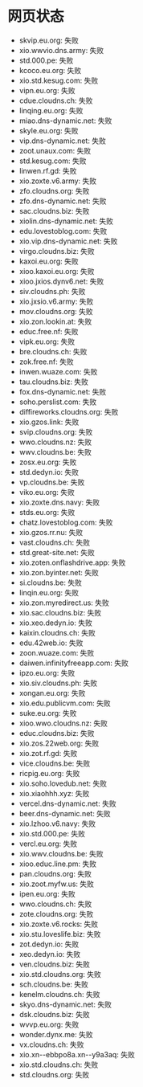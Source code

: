 # 网页状态
- skvip.eu.org: 失败
- xio.wwvio.dns.army: 失败
- std.000.pe: 失败
- kcoco.eu.org: 失败
- xio.std.kesug.com: 失败
- vipn.eu.org: 失败
- cdue.cloudns.ch: 失败
- linqing.eu.org: 失败
- miao.dns-dynamic.net: 失败
- skyle.eu.org: 失败
- vip.dns-dynamic.net: 失败
- zoot.unaux.com: 失败
- std.kesug.com: 失败
- linwen.rf.gd: 失败
- xio.zoxte.v6.army: 失败
- zfo.cloudns.org: 失败
- zfo.dns-dynamic.net: 失败
- sac.cloudns.biz: 失败
- xiolin.dns-dynamic.net: 失败
- edu.lovestoblog.com: 失败
- xio.vip.dns-dynamic.net: 失败
- virgo.cloudns.biz: 失败
- kaxoi.eu.org: 失败
- xioo.kaxoi.eu.org: 失败
- xioo.jxios.dynv6.net: 失败
- siv.cloudns.ph: 失败
- xio.jxsio.v6.army: 失败
- mov.cloudns.org: 失败
- xio.zon.lookin.at: 失败
- educ.free.nf: 失败
- vipk.eu.org: 失败
- bre.cloudns.ch: 失败
- zok.free.nf: 失败
- inwen.wuaze.com: 失败
- tau.cloudns.biz: 失败
- fox.dns-dynamic.net: 失败
- soho.perslist.com: 失败
- diffireworks.cloudns.org: 失败
- xio.gzos.link: 失败
- svip.cloudns.org: 失败
- wwo.cloudns.nz: 失败
- wwv.cloudns.be: 失败
- zosx.eu.org: 失败
- std.dedyn.io: 失败
- vp.cloudns.be: 失败
- viko.eu.org: 失败
- xio.zoxte.dns.navy: 失败
- stds.eu.org: 失败
- chatz.lovestoblog.com: 失败
- xio.gzos.rr.nu: 失败
- vast.cloudns.ch: 失败
- std.great-site.net: 失败
- xio.zoten.onflashdrive.app: 失败
- xio.zon.byinter.net: 失败
- si.cloudns.be: 失败
- linqin.eu.org: 失败
- xio.zon.myredirect.us: 失败
- xio.sac.cloudns.biz: 失败
- xio.xeo.dedyn.io: 失败
- kaixin.cloudns.ch: 失败
- edu.42web.io: 失败
- zoon.wuaze.com: 失败
- daiwen.infinityfreeapp.com: 失败
- ipzo.eu.org: 失败
- xio.siv.cloudns.ph: 失败
- xongan.eu.org: 失败
- xio.edu.publicvm.com: 失败
- suke.eu.org: 失败
- xioo.wwo.cloudns.nz: 失败
- educ.cloudns.biz: 失败
- xio.zos.22web.org: 失败
- xio.zot.rf.gd: 失败
- vice.cloudns.be: 失败
- ricpig.eu.org: 失败
- xio.soho.lovedub.net: 失败
- xio.xiaohhh.xyz: 失败
- vercel.dns-dynamic.net: 失败
- beer.dns-dynamic.net: 失败
- xio.lzhoo.v6.navy: 失败
- xio.std.000.pe: 失败
- vercl.eu.org: 失败
- xio.wwv.cloudns.be: 失败
- xioo.educ.line.pm: 失败
- pan.cloudns.org: 失败
- xio.zoot.myfw.us: 失败
- ipen.eu.org: 失败
- wwo.cloudns.ch: 失败
- zote.cloudns.org: 失败
- xio.zoxte.v6.rocks: 失败
- xio.stu.loveslife.biz: 失败
- zot.dedyn.io: 失败
- xeo.dedyn.io: 失败
- ven.cloudns.biz: 失败
- xio.std.cloudns.org: 失败
- sch.cloudns.be: 失败
- kenelm.cloudns.ch: 失败
- skyo.dns-dynamic.net: 失败
- dsk.cloudns.biz: 失败
- wvvp.eu.org: 失败
- wonder.dynx.me: 失败
- vx.cloudns.ch: 失败
- xio.xn--ebbpo8a.xn--y9a3aq: 失败
- xio.std.cloudns.ch: 失败
- std.cloudns.org: 失败
